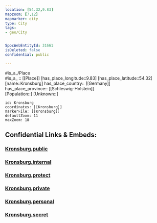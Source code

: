 ```yaml
---
location: [54.32,9.83] 
mapzoom: [7,12] 
mapmarker: city 
type: City
tags:
- geo/City


SpocWebEntityId: 31661
isDeleted: false
confidential: public

---
```

#is_a_/Place  
#is_a_ :: [[Place]] 
[has_place_longitude::9.83] 
[has_place_latitude::54.32] 
[name::Kronsburg] 
has_place_country:: [[Germany]]  
has_place_province:: [[Schleswig-Holstein]]  
[Population::] 
[Unknown::] 


```leaflet
id: Kronsburg
coordinates: [[Kronsburg]] 
markerFile: [[Kronsburg]] 
defaultZoom: 11 
maxZoom: 18
```


## Confidential Links & Embeds: 

### [Kronsburg.public](/_public/\Earth\Continent\Europe\Europe~Central\Germany\Germany~West\Schleswig-Holstein\counties~SH\Rendsburg-Eckernförde\cities~Rendsburg\Achterwehr\boroughs~Achterwehr\BredenbekKronsburg.public.md) 

### [Kronsburg.internal](/_internal/\Earth\Continent\Europe\Europe~Central\Germany\Germany~West\Schleswig-Holstein\counties~SH\Rendsburg-Eckernförde\cities~Rendsburg\Achterwehr\boroughs~Achterwehr\BredenbekKronsburg.internal.md) 

### [Kronsburg.protect](/_protect/\Earth\Continent\Europe\Europe~Central\Germany\Germany~West\Schleswig-Holstein\counties~SH\Rendsburg-Eckernförde\cities~Rendsburg\Achterwehr\boroughs~Achterwehr\BredenbekKronsburg.protect.md) 

### [Kronsburg.private](/_private/\Earth\Continent\Europe\Europe~Central\Germany\Germany~West\Schleswig-Holstein\counties~SH\Rendsburg-Eckernförde\cities~Rendsburg\Achterwehr\boroughs~Achterwehr\BredenbekKronsburg.private.md) 

### [Kronsburg.personal](/_personal/\Earth\Continent\Europe\Europe~Central\Germany\Germany~West\Schleswig-Holstein\counties~SH\Rendsburg-Eckernförde\cities~Rendsburg\Achterwehr\boroughs~Achterwehr\BredenbekKronsburg.personal.md) 

### [Kronsburg.secret](/_secret/\Earth\Continent\Europe\Europe~Central\Germany\Germany~West\Schleswig-Holstein\counties~SH\Rendsburg-Eckernförde\cities~Rendsburg\Achterwehr\boroughs~Achterwehr\BredenbekKronsburg.secret.md)

